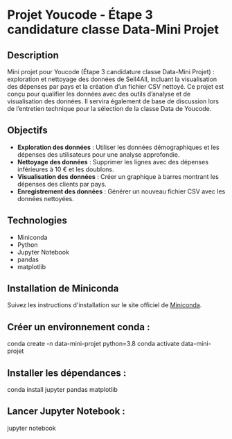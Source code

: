# Projet Youcode - Étape 3 candidature classe Data-Mini Projet

## Description

Mini projet pour Youcode (Étape 3 candidature classe Data-Mini Projet) : exploration et nettoyage des données de Sell4All, incluant la visualisation des dépenses par pays et la création d’un fichier CSV nettoyé. Ce projet est conçu pour qualifier les données avec des outils d’analyse et de visualisation des données. Il servira également de base de discussion lors de l’entretien technique pour la sélection de la classe Data de Youcode.

## Objectifs

- **Exploration des données** : Utiliser les données démographiques et les dépenses des utilisateurs pour une analyse approfondie.
- **Nettoyage des données** : Supprimer les lignes avec des dépenses inférieures à 10 € et les doublons.
- **Visualisation des données** : Créer un graphique à barres montrant les dépenses des clients par pays.
- **Enregistrement des données** : Générer un nouveau fichier CSV avec les données nettoyées.

## Technologies

- Miniconda
- Python
- Jupyter Notebook
- pandas
- matplotlib

## Installation de Miniconda

Suivez les instructions d'installation sur le site officiel de [Miniconda](https://docs.anaconda.com/miniconda/).

## Créer un environnement conda :

conda create -n data-mini-projet python=3.8
conda activate data-mini-projet


## Installer les dépendances :

conda install jupyter pandas matplotlib

## Lancer Jupyter Notebook :

jupyter notebook
